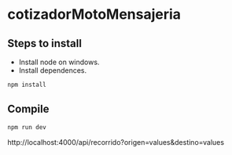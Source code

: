 # cotizadorMotoMensajeria
## Steps to install
* Install node on windows.
* Install dependences.
```bash
npm install
```
## Compile
```bash
npm run dev
```
http://localhost:4000/api/recorrido?origen=values&destino=values
